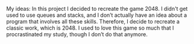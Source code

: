 My ideas:
In this project I decided to recreate the game 2048. I didn't get used to use queues and stacks, and I don’t actually have an idea about a program that involves all these skills. Therefore, I decide to recreate a classic work, which is 2048. I used to love this game so much that I procrastinated my study, though I don’t do that anymore. 

